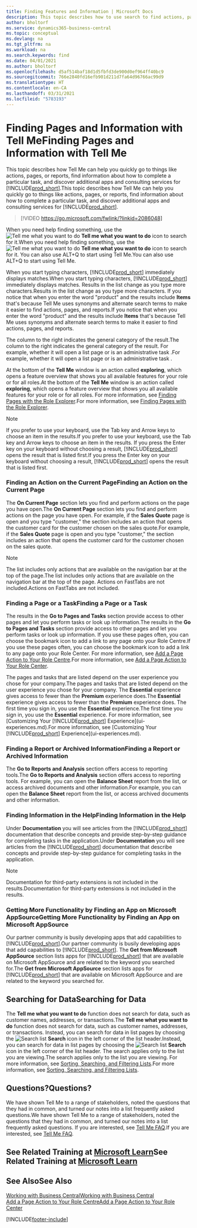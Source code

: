 ```yaml
---
title: Finding Features and Information | Microsoft Docs
description: This topic describes how to use search to find actions, pages, reports, documentation, and data, as well as other apps and consulting services.
author: bholtorf
ms.service: dynamics365-business-central
ms.topic: conceptual
ms.devlang: na
ms.tgt_pltfrm: na
ms.workload: na
ms.search.keywords: find
ms.date: 04/01/2021
ms.author: bholtorf
ms.openlocfilehash: d5af514baf18d1d5fbfd3de900d0ef964ff40bc9
ms.sourcegitcommit: 766e2840fd16efb901d211d7fa64d96766ac99d9
ms.translationtype: HT
ms.contentlocale: en-CA
ms.lasthandoff: 03/31/2021
ms.locfileid: "5783193"
---
```

# <a name="finding-pages-and-information-with-tell-me"></a><span data-ttu-id="7a735-103">Finding Pages and Information with Tell Me</span><span class="sxs-lookup"><span data-stu-id="7a735-103">Finding Pages and Information with Tell Me</span></span>  
<span data-ttu-id="7a735-104">This topic describes how Tell Me can help you quickly go to things like actions, pages, or reports, find information about how to complete a particular task, and discover additional apps and consulting services for [!INCLUDE[prod_short](includes/prod_short.md)].</span><span class="sxs-lookup"><span data-stu-id="7a735-104">This topic describes how Tell Me can help you quickly go to things like actions, pages, or reports, find information about how to complete a particular task, and discover additional apps and consulting services for [!INCLUDE[prod_short](includes/prod_short.md)].</span></span>  


> [!VIDEO https://go.microsoft.com/fwlink/?linkid=2086048]

<span data-ttu-id="7a735-105">When you need help finding something, use the ![Tell me what you want to do](media/ui-search/search.png "Search for Page or Report") **Tell me what you want to do** icon to search for it.</span><span class="sxs-lookup"><span data-stu-id="7a735-105">When you need help finding something, use the ![Tell me what you want to do](media/ui-search/search.png "Search for Page or Report") **Tell me what you want to do** icon to search for it.</span></span> <span data-ttu-id="7a735-106">You can also use ALT+Q to start using Tell Me.</span><span class="sxs-lookup"><span data-stu-id="7a735-106">You can also use ALT+Q to start using Tell Me.</span></span>

<span data-ttu-id="7a735-107">When you start typing characters, [!INCLUDE[prod_short](includes/prod_short.md)] immediately displays matches.</span><span class="sxs-lookup"><span data-stu-id="7a735-107">When you start typing characters, [!INCLUDE[prod_short](includes/prod_short.md)] immediately displays matches.</span></span> <span data-ttu-id="7a735-108">Results in the list change as you type more characters.</span><span class="sxs-lookup"><span data-stu-id="7a735-108">Results in the list change as you type more characters.</span></span> <span data-ttu-id="7a735-109">If you notice that when you enter the word "product" and the results include **Items** that's because Tell Me uses synonyms and alternate search terms to make it easier to find actions, pages, and reports.</span><span class="sxs-lookup"><span data-stu-id="7a735-109">If you notice that when you enter the word "product" and the results include **Items** that's because Tell Me uses synonyms and alternate search terms to make it easier to find actions, pages, and reports.</span></span>

<span data-ttu-id="7a735-110">The column to the right indicates the general category of the result.</span><span class="sxs-lookup"><span data-stu-id="7a735-110">The column to the right indicates the general category of the result.</span></span> <span data-ttu-id="7a735-111">For example, whether it will open a list page or is an administrative task .</span><span class="sxs-lookup"><span data-stu-id="7a735-111">For example, whether it will open a list page or is an administrative task .</span></span>  

<span data-ttu-id="7a735-112">At the bottom of the **Tell Me** window is an action called **exploring**, which opens a feature overview that shows you all available features for your role or for all roles.</span><span class="sxs-lookup"><span data-stu-id="7a735-112">At the bottom of the **Tell Me** window is an action called **exploring**, which opens a feature overview that shows you all available features for your role or for all roles.</span></span> <span data-ttu-id="7a735-113">For more information, see [Finding Pages with the Role Explorer](ui-role-explorer.md).</span><span class="sxs-lookup"><span data-stu-id="7a735-113">For more information, see [Finding Pages with the Role Explorer](ui-role-explorer.md).</span></span>

> [!NOTE]  
>   <span data-ttu-id="7a735-114">If you prefer to use your keyboard, use the Tab key and Arrow keys to choose an item in the results.</span><span class="sxs-lookup"><span data-stu-id="7a735-114">If you prefer to use your keyboard, use the Tab key and Arrow keys to choose an item in the results.</span></span> <span data-ttu-id="7a735-115">If you press the Enter key on your keyboard without choosing a result, [!INCLUDE[prod_short](includes/prod_short.md)] opens the result that is listed first.</span><span class="sxs-lookup"><span data-stu-id="7a735-115">If you press the Enter key on your keyboard without choosing a result, [!INCLUDE[prod_short](includes/prod_short.md)] opens the result that is listed first.</span></span>

### <a name="finding-an-action-on-the-current-page"></a><span data-ttu-id="7a735-116">Finding an Action on the Current Page</span><span class="sxs-lookup"><span data-stu-id="7a735-116">Finding an Action on the Current Page</span></span>
<span data-ttu-id="7a735-117">The **On Current Page** section lets you find and perform actions on the page you have open.</span><span class="sxs-lookup"><span data-stu-id="7a735-117">The **On Current Page** section lets you find and perform actions on the page you have open.</span></span> <span data-ttu-id="7a735-118">For example, if the **Sales Quote** page is open and you type "customer," the section includes an action that opens the customer card for the customer chosen on the sales quote.</span><span class="sxs-lookup"><span data-stu-id="7a735-118">For example, if the **Sales Quote** page is open and you type "customer," the section includes an action that opens the customer card for the customer chosen on the sales quote.</span></span>

> [!NOTE]  
>   <span data-ttu-id="7a735-119">The list includes only actions that are available on the navigation bar at the top of the page.</span><span class="sxs-lookup"><span data-stu-id="7a735-119">The list includes only actions that are available on the navigation bar at the top of the page.</span></span> <span data-ttu-id="7a735-120">Actions on FastTabs are not included.</span><span class="sxs-lookup"><span data-stu-id="7a735-120">Actions on FastTabs are not included.</span></span>  

### <a name="finding-a-page-or-a-task"></a><span data-ttu-id="7a735-121">Finding a Page or a Task</span><span class="sxs-lookup"><span data-stu-id="7a735-121">Finding a Page or a Task</span></span>
<span data-ttu-id="7a735-122">The results in the **Go to Pages and Tasks** section provide access to other pages and let you perform tasks or look up information.</span><span class="sxs-lookup"><span data-stu-id="7a735-122">The results in the **Go to Pages and Tasks** section provide access to other pages and let you perform tasks or look up information.</span></span> <span data-ttu-id="7a735-123">If you use these pages often, you can choose the bookmark icon to add a link to any page onto your Role Centre.</span><span class="sxs-lookup"><span data-stu-id="7a735-123">If you use these pages often, you can choose the bookmark icon to add a link to any page onto your Role Center.</span></span> <span data-ttu-id="7a735-124">For more information, see [Add a Page Action to Your Role Centre](ui-bookmarks.md).</span><span class="sxs-lookup"><span data-stu-id="7a735-124">For more information, see [Add a Page Action to Your Role Center](ui-bookmarks.md).</span></span>

<span data-ttu-id="7a735-125">The pages and tasks that are listed depend on the user experience you chose for your company.</span><span class="sxs-lookup"><span data-stu-id="7a735-125">The pages and tasks that are listed depend on the user experience you chose for your company.</span></span> <span data-ttu-id="7a735-126">The **Essential** experience gives access to fewer than the **Premium** experience does.</span><span class="sxs-lookup"><span data-stu-id="7a735-126">The **Essential** experience gives access to fewer than the **Premium** experience does.</span></span> <span data-ttu-id="7a735-127">The first time you sign in, you use the **Essential** experience.</span><span class="sxs-lookup"><span data-stu-id="7a735-127">The first time you sign in, you use the **Essential** experience.</span></span> <span data-ttu-id="7a735-128">For more information, see [Customizing Your [!INCLUDE[prod_short](includes/prod_short.md)] Experience](ui-experiences.md).</span><span class="sxs-lookup"><span data-stu-id="7a735-128">For more information, see [Customizing Your [!INCLUDE[prod_short](includes/prod_short.md)] Experience](ui-experiences.md).</span></span>

### <a name="finding-a-report-or-archived-information"></a><span data-ttu-id="7a735-129">Finding a Report or Archived Information</span><span class="sxs-lookup"><span data-stu-id="7a735-129">Finding a Report or Archived Information</span></span>
<span data-ttu-id="7a735-130">The **Go to Reports and Analysis** section offers access to reporting tools.</span><span class="sxs-lookup"><span data-stu-id="7a735-130">The **Go to Reports and Analysis** section offers access to reporting tools.</span></span> <span data-ttu-id="7a735-131">For example, you can open the **Balance Sheet** report from the list, or access archived documents and other information.</span><span class="sxs-lookup"><span data-stu-id="7a735-131">For example, you can open the **Balance Sheet** report from the list, or access archived documents and other information.</span></span>  

### <a name="finding-information-in-the-help"></a><span data-ttu-id="7a735-132">Finding Information in the Help</span><span class="sxs-lookup"><span data-stu-id="7a735-132">Finding Information in the Help</span></span>
<span data-ttu-id="7a735-133">Under **Documentation** you will see articles from the [!INCLUDE[prod_short](includes/prod_short.md)] documentation that describe concepts and provide step-by-step guidance for completing tasks in the application.</span><span class="sxs-lookup"><span data-stu-id="7a735-133">Under **Documentation** you will see articles from the [!INCLUDE[prod_short](includes/prod_short.md)] documentation that describe concepts and provide step-by-step guidance for completing tasks in the application.</span></span>    

> [!NOTE]  
> <span data-ttu-id="7a735-134">Documentation for third-party extensions is not included in the results.</span><span class="sxs-lookup"><span data-stu-id="7a735-134">Documentation for third-party extensions is not included in the results.</span></span>

### <a name="getting-more-functionality-by-finding-an-app-on-microsoft-appsource"></a><span data-ttu-id="7a735-135">Getting More Functionality by Finding an App on Microsoft AppSource</span><span class="sxs-lookup"><span data-stu-id="7a735-135">Getting More Functionality by Finding an App on Microsoft AppSource</span></span>
<span data-ttu-id="7a735-136">Our partner community is busily developing apps that add capabilities to [!INCLUDE[prod_short](includes/prod_short.md)].</span><span class="sxs-lookup"><span data-stu-id="7a735-136">Our partner community is busily developing apps that add capabilities to [!INCLUDE[prod_short](includes/prod_short.md)].</span></span> <span data-ttu-id="7a735-137">The **Get from Microsoft AppSource** section lists apps for [!INCLUDE[prod_short](includes/prod_short.md)] that are available on Microsoft AppSource and are related to the keyword you searched for.</span><span class="sxs-lookup"><span data-stu-id="7a735-137">The **Get from Microsoft AppSource** section lists apps for [!INCLUDE[prod_short](includes/prod_short.md)] that are available on Microsoft AppSource and are related to the keyword you searched for.</span></span>

## <a name="searching-for-data"></a><span data-ttu-id="7a735-138">Searching for Data</span><span class="sxs-lookup"><span data-stu-id="7a735-138">Searching for Data</span></span>
<span data-ttu-id="7a735-139">The **Tell me what you want to do** function does not search for data, such as customer names, addresses, or transactions.</span><span class="sxs-lookup"><span data-stu-id="7a735-139">The **Tell me what you want to do** function does not search for data, such as customer names, addresses, or transactions.</span></span> <span data-ttu-id="7a735-140">Instead, you can search for data in list pages by choosing the ![Search list](media/ui-search/search-list.png "Search list icon") **Search** icon in the left corner of the list header.</span><span class="sxs-lookup"><span data-stu-id="7a735-140">Instead, you can search for data in list pages by choosing the ![Search list](media/ui-search/search-list.png "Search list icon") **Search** icon in the left corner of the list header.</span></span> <span data-ttu-id="7a735-141">The search applies only to the list you are viewing.</span><span class="sxs-lookup"><span data-stu-id="7a735-141">The search applies only to the list you are viewing.</span></span> <span data-ttu-id="7a735-142">For more information, see [Sorting, Searching, and Filtering Lists](ui-enter-criteria-filters.md).</span><span class="sxs-lookup"><span data-stu-id="7a735-142">For more information, see [Sorting, Searching, and Filtering Lists](ui-enter-criteria-filters.md).</span></span>

## <a name="questions"></a><span data-ttu-id="7a735-143">Questions?</span><span class="sxs-lookup"><span data-stu-id="7a735-143">Questions?</span></span>
<span data-ttu-id="7a735-144">We have shown Tell Me to a range of stakeholders, noted the questions that they had in common, and turned our notes into a list frequently asked questions.</span><span class="sxs-lookup"><span data-stu-id="7a735-144">We have shown Tell Me to a range of stakeholders, noted the questions that they had in common, and turned our notes into a list frequently asked questions.</span></span> <span data-ttu-id="7a735-145">If you are interested, see [Tell Me FAQ](ui-search-faq.md).</span><span class="sxs-lookup"><span data-stu-id="7a735-145">If you are interested, see [Tell Me FAQ](ui-search-faq.md).</span></span>

## <a name="see-related-training-at-microsoft-learn"></a><span data-ttu-id="7a735-146">See Related Training at [Microsoft Learn](/learn/modules/user-interface-dynamics-365-business-central/index)</span><span class="sxs-lookup"><span data-stu-id="7a735-146">See Related Training at [Microsoft Learn](/learn/modules/user-interface-dynamics-365-business-central/index)</span></span>

## <a name="see-also"></a><span data-ttu-id="7a735-147">See Also</span><span class="sxs-lookup"><span data-stu-id="7a735-147">See Also</span></span>
[<span data-ttu-id="7a735-148">Working with Business Central</span><span class="sxs-lookup"><span data-stu-id="7a735-148">Working with Business Central</span></span>](ui-work-product.md)  
[<span data-ttu-id="7a735-149">Add a Page Action to Your Role Centre</span><span class="sxs-lookup"><span data-stu-id="7a735-149">Add a Page Action to Your Role Center</span></span>](ui-bookmarks.md)


[!INCLUDE[footer-include](includes/footer-banner.md)]
